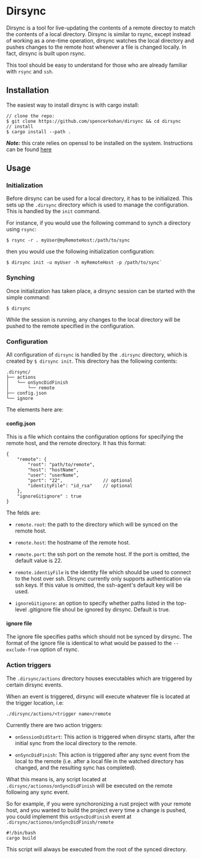 # Dirsync

Dirsync is a tool for live-updating the contents of a remote directoy to match the contents of a local directory.  Dirsync is similar to rsync, except instead of working as a one-time operation, dirsync watches the local directory and pushes changes to the remote host whenever a file is changed locally.  In fact, dirsync is built upon rsync.

This tool should be easy to understand for those who are already familiar with `rsync` and `ssh`.

## Installation

The easiest way to install dirsync is with cargo install:

```
// clone the repo:
$ git clone https://github.com/spencerkohan/dirsync && cd dirsync
// install
$ cargo install --path .
``` 

***Note:*** this crate relies on openssl to be installed on the system.  Instructions can be found [here](https://docs.rs/openssl/0.10.29/openssl/)

## Usage

### Initialization

Before dirsync can be used for a local directory, it has to be initialized.  This sets up the `.dirsync` directory which is used to manage the configuration.  This is handled by the `init` command.

For instance, if you would use the following command to synch a directory using `rsync`:

```
$ rsync -r . myUser@myRemoteHost:/path/to/sync
```

then you would use the following initialization configuration:

```
$ dirsync init -u myUser -h myRemoteHost -p /path/to/sync`
```

### Synching

Once initialization has taken place, a dirsync session can be started with the simple command:

```
$ dirsync
```

While the session is running, any changes to the local directory will be pushed to the remote specified in the configuration.

### Configuration

All configuration of `dirsync` is handled by the `.dirsync` directory, which is created by `$ dirsync init`.  This directory has the following contents:

```
.dirsync/
├── actions
│   └── onSyncDidFinish
│       └── remote
├── config.json
└── ignore
```

The elements here are:

#### config.json

This is a file which contains the configuration options for specifying the remote host, and the remote directory.  It has this format:

```
{
    "remote": {
        "root": "path/to/remote",
        "host": "hostName",
        "user": "userName",
        "port": "22",               // optional
        "identityFile": "id_rsa"    // optional
    },
    "ignoreGitignore" : true
}
```

The felds are:

- `remote.root`: the path to the directory which will be synced on the remote host.

- `remote.host`: the hostname of the remote host.

- `remote.port`: the ssh port on the remote host.  If the port is omitted, the default value is 22.

- `remote.identiyFile` is the identity file which should be used to connect to the host over ssh.  Dirsync currently only supports authentication via ssh keys.  If this value is omitted, the ssh-agent's default key will be used.

- `ignoreGitignore`: an option to specify whether paths listed in the top-level .gitignore file shoul be ignored by dirsync.  Default is true.

#### ignore file

The ignore file specifies paths which should not be synced by dirsync.  The format of the ignore file is identical to what would be passed to the `--exclude-from` option of rsync.

### Action triggers

The `.dirsync/actions` directory houses executables which are triggered by certain dirsync events.

When an event is triggered, dirsync will execute whatever file is located at the trigger location, i.e:

```
./dirsync/actions/<trigger name>/remote
```

Currently there are two action triggers:

- `onSessionDidStart`:  This action is triggered when dirsync starts, after the initial sync from the local directory to the remote.

- `onSyncDidFinish`:  This action is triggered after any sync event from the local to the remote (i.e. after a local file in the watched directory has changed, and the resulting sync has completed).

What this means is, any script located at `.dirsync/actionos/onSyncDidFinish` will be executed on the remote following any sync event.

So for example, if you were synchoronizing a rust project with your remote host, and you wanted to build the project every time a change is pushed, you could implement this `onSyncDidFinish` event at `.dirsync/actionos/onSyncDidFinish/remote`

```
#!/bin/bash
cargo build
```

This script will always be executed from the root of the synced directory.


